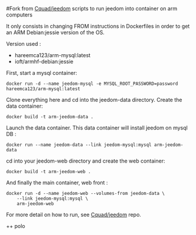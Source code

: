 #Fork from [Cquad/jeedom](https://github.com/Cquad/jeedom) scripts to run jeedom into container on arm computers

It only consists in changing FROM instructions in Dockerfiles in order to get an ARM Debian:jessie version of the OS.

Version used :
- hareemca123/arm-mysql:latest
- ioft/armhf-debian:jessie

First, start a mysql container:

```
docker run -d --name jeedom-mysql -e MYSQL_ROOT_PASSWORD=password hareemca123/arm-mysql:latest
```

Clone everything here and cd into the jeedom-data directory. Create the data container:

```
docker build -t arm-jeedom-data .
```

Launch the data container. This data container will install jeedom on mysql DB :

```
docker run --name jeedom-data --link jeedom-mysql:mysql arm-jeedom-data
```

cd into your jeedom-web directory and create the web container:

```
docker build -t arm-jeedom-web .
```

And finally the main container, web front :

```
docker run -d --name jeedom-web --volumes-from jeedom-data \
	--link jeedom-mysql:mysql \
	arm-jeedom-web
```

For more detail on how to run, see [Cquad/jeedom](https://github.com/Cquad/jeedom) repo.

++ polo
